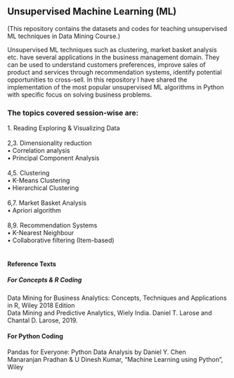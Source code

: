 ## Unsupervised Machine Learning (ML)
(This repository contains the datasets and codes for teaching unsupervised ML techniques in Data Mining Course.)

Unsupervised ML techniques such as clustering, market basket analysis etc. have several applications in the business management domain. They can be used to understand customers preferences, improve sales of product and services through recommendation systems, identify potential opportunities to cross-sell. In this repository I have shared the implementation of the most popular unsupervised ML algorithms in Python with specific focus on solving business problems.

### The topics covered session-wise are:<br/>
<t/>1. Reading Exploring & Visualizing Data<br/><br/>
2,3. Dimensionality reduction<br/>
   • Correlation analysis<br/>
   • Principal Component Analysis<br/><br/>
4,5. Clustering<br/>
   • K-Means Clustering<br/>
   • Hierarchical Clustering<br/><br/>
6,7. Market Basket Analysis<br/>
   • Apriori algorithm<br/><br/>
8,9. Recommendation Systems<br/>
   • K-Nearest Neighbour<br/>
   • Collaborative filtering (Item-based)<br/><br/>
        
#### Reference Texts
##### For Concepts & R Coding
Data Mining for Business Analytics:   Concepts, Techniques and Applications in R, Wiley 2018 Edition<br/>
Data Mining and Predictive Analytics, Wiely India. Daniel T. Larose and Chantal D. Larose, 2019.<br/>
#### For Python Coding
Pandas for Everyone: Python Data Analysis by Daniel Y. Chen<br/>
Manaranjan Pradhan & U Dinesh Kumar, “Machine Learning using Python”, Wiley<br/>
